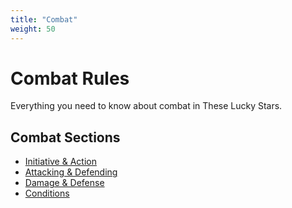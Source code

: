 ```yaml
---
title: "Combat"
weight: 50
---
```


# Combat Rules

Everything you need to know about combat in These Lucky Stars.

## Combat Sections
- [Initiative & Action](initiative-action)
- [Attacking & Defending](attacking-defending)
- [Damage & Defense](damage-defense)
- [Conditions](conditions)
